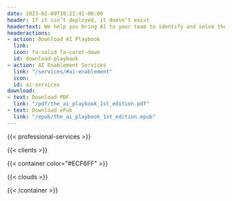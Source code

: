 ```yaml
---
date: 2023-02-09T10:21:41-06:00
header: If it isn’t deployed, it doesn’t exist
headertext: We help you bring AI to your team to identify and solve the most impactful customer problems.
headeractions:
- action: Download AI Playbook
  link:
  icon: fa-solid fa-caret-down
  id: download-playbook
- action: AI Enablement Services
  link: "/services/#ai-enablement"
  icon:
  id: ai-services
download:
- text: Download PDF
  link: "/pdf/the_ai_playbook_1st_edition.pdf"
- text: Download ePub
  link: "/epub/the_ai_playbook_1st_edition.epub"
---
```


<!-- Edit services data in data/en/professional_services.yml -->
{{< professional-services >}}

<!-- Edit and add clients in data/en/clients.yml -->
{{< clients >}}

<!-- On the Cloud section -->
{{< container color="#ECF6FF" >}}

<!-- Data for cloud partners can be found at data/en/cloud.yml -->
{{< clouds >}}

{{< /container >}}



<!-- NOTE: Recent Rotations is part of the template and is added after the content -->